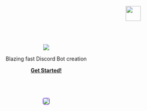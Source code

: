 <p align="right">
<a href="https://dangoweb.ga/"><img src="https://dangoweb.ga/favicon.ico" style="height:40px" /></a></p>
<br><br>
<p align="center">
    <img align="center" src="https://bots.dangoweb.ga/title-white.png" />
    <!--<h1 align="center">Just the Docs</h1>-->
    <p align="center">Blazing fast Discord Bot creation</p>
    <p align="center"><strong><a href="https://bots.dangoweb.ga/docs">Get Started!</a></strong></p>
    <br><br><br>
    <center><img style="border: 1px solid #6F12FF;border-radius: 4px" src="https://bots.dangoweb.ga/banner.gif" /></center>
</p>